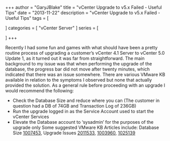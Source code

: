 +++
author = "GaryJBlake"
title = "vCenter Upgrade to v5.x Failed - Useful Tips"
date = "2013-11-22"
description = "vCenter Upgrade to v5.x Failed - Useful Tips"
tags = [

]
categories = [
    "vCenter Server"
]
series = [

]
+++

 Recently I had some fun and games with what should have been a pretty routine process of upgrading a customer’s vCenter 4.1 Server to vCenter 5.0 Update 1, as it turned out it was far from straightforward.
The main background to my issue was that when performing the upgrade of the database, the progress bar did not move after twenty minutes, which indicated that there was an issue somewhere. There are various VMware KB available in relation to the symptoms I observed but none that actually provided the solution. As a general rule before proceeding with an upgrade I would recommend the following:

- Check the Database Size and reduce where you can (The customer in question had a DB of 74GB and Transaction Log of 236GB)
- Run the upgrade logged in as the Service Account used to start the vCenter Services
- Elevate the Database account to ‘sysadmin’ for the purposes of the upgrade only
Some suggested VMware KB Articles include: Database Size [1007453](http://kb.vmware.com/selfservice/microsites/search.do?language=en_US&cmd=displayKC&externalId=1007453), Upgrade Issues [2011533](http://kb.vmware.com/selfservice/microsites/search.do?cmd=displayKC&docType=kc&externalId=2011533&sliceId=1&docTypeID=DT_KB_1_1&dialogID=307744199&stateId=0%200%20307746168), [1003960](http://kb.vmware.com/selfservice/microsites/search.do?cmd=displayKC&docType=kc&externalId=2011533&sliceId=1&docTypeID=DT_KB_1_1&dialogID=307744199&stateId=0%200%20307746168), [1025139](http://kb.vmware.com/selfservice/microsites/search.do?language=en_US&cmd=displayKC&externalId=1025139)